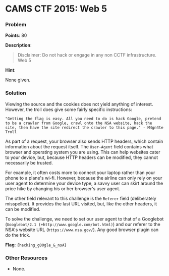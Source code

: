 # CAMS CTF 2015: Web 5

### Problem

**Points**: 80

**Description**: 

> Disclaimer: Do not hack or engage in any non CCTF infrastructure.  
> Web 5

**Hint**: 

None given.

### Solution

Viewing the source and the cookies does not yield anything of interest. However, the troll does give some fairly specific instructions: 

```
"Getting the flag is easy. All you need to do is hack Google, pretend to be a crawler from Google, crawl onto the NSA website, hack the site, then have the site redirect the crawler to this page." - M4gn4te Troll
```

As part of a request, your browser also sends HTTP headers, which contain information about the request itself. The `User-Agent` field contains what browser and operating system you are using. This can help websites cater to your device, but, because HTTP headers can be modified, they cannot necessarily be trusted.

For example, it often costs more to connect your laptop rather than your phone to a plane's wi-fi. However, because the airline can only rely on your user agent to determine your device type, a savvy user can skirt around the price hike by changing his or her browser's user agent.

The other field relevant to this challenge is the `Referer` field (deliberately misspelled). It provides the last URL visited, but, like the other headers, it can be modified.

To solve the challenge, we need to set our user agent to that of a Googlebot (`Googlebot/2.1 (+http://www.google.com/bot.html)`) and our referer to the NSA's website URL (`https://www.nsa.gov/`). Any good browser plugin can do the trick.

**Flag**: `{hacking_g00gle_&_nsA}`

### Other Resources

* None.
